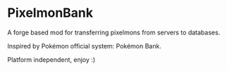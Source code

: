 # PixelmonBank
A forge based mod for transferring pixelmons from servers to databases.

Inspired by Pokémon official system: Pokémon Bank.

Platform independent, enjoy :)
